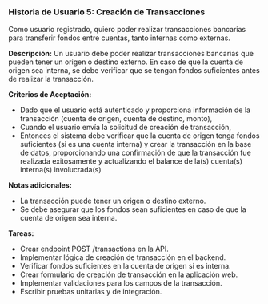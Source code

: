 ### **Historia de Usuario 5: Creación de Transacciones** 
Como usuario registrado, quiero poder realizar transacciones bancarias para transferir fondos entre cuentas, tanto internas como externas.

**Descripción:** 
Un usuario debe poder realizar transacciones bancarias que pueden tener un origen o destino externo. En caso de que la cuenta de origen sea interna, se debe verificar que se tengan fondos suficientes antes de realizar la transacción.

**Criterios de Aceptación:** 
- Dado que el usuario está autenticado y proporciona información de la transacción (cuenta de origen, cuenta de destino, monto),
- Cuando el usuario envía la solicitud de creación de transacción,
- Entonces el sistema debe verificar que la cuenta de origen tenga fondos suficientes (si es una cuenta interna) y crear la transacción en la base de datos, proporcionando una confirmación de que la transacción fue realizada exitosamente y actualizando el balance de la(s) cuenta(s) interna(s) involucrada(s)

**Notas adicionales:** 
- La transacción puede tener un origen o destino externo.
- Se debe asegurar que los fondos sean suficientes en caso de que la cuenta de origen sea interna.

**Tareas:** 
- Crear endpoint POST /transactions en la API.
- Implementar lógica de creación de transacción en el backend.
- Verificar fondos suficientes en la cuenta de origen si es interna.
- Crear formulario de creación de transacción en la aplicación web.
- Implementar validaciones para los campos de la transacción.
- Escribir pruebas unitarias y de integración.